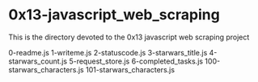# 0x13-javascript_web_scraping
This is the directory devoted to the 0x13 javascript web scraping project

0-readme.js
1-writeme.js
2-statuscode.js
3-starwars_title.js
4-starwars_count.js
5-request_store.js
6-completed_tasks.js
100-starwars_characters.js
101-starwars_characters.js
